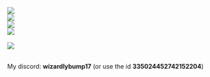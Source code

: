 <a href="javascript:;">
    <img src="https://github-readme-stats.vercel.app/api?username=WizardlyBump17&show_icons=true&theme=dark&count_private=true&include_all_commits=true">
</a>
<br>
<picture>
    <source media="(prefers-color-scheme=dark)" srcset="https://github-readme-stats.vercel.app/api/top-langs/?username=WizardlyBump17&langs_count=4&theme=dark&count_private=true">
    <img src="https://github-readme-stats.vercel.app/api/top-langs/?username=WizardlyBump17&langs_count=4&theme=dark&count_private=true">
</picture>
<br>
<picture>
    <img src="https://github-readme-stats.vercel.app/api/wakatime/?username=WizardlyBump17&langs_count=4&theme=dark&count_private=true">
</picture>
<br>
<picture>
    <img src="https://wakatime.com/badge/user/6e86b908-7bfd-4cb9-9128-8fa18c67e54a.svg?style=for-the-badge">
</picture>

<br>
<br>
<a href="https://github.com/WizardlyBump17/WLib">
    <img src="https://github-readme-stats.vercel.app/api/pin/?username=WizardlyBump17&repo=WLib&theme=dark">
</a>
<br>
<br>

My discord: **wizardlybump17** (or use the id **335024452742152204**)

